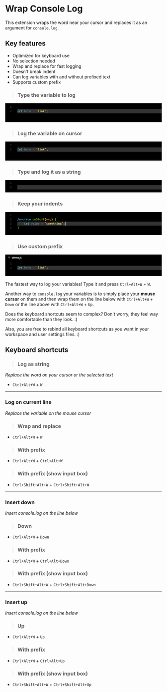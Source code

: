# Wrap Console Log

This extension wraps the word near your cursor and replaces it as an argument for `console.log`.

## Key features

* Optimized for keyboard use
* No selection needed
* Wrap and replace for fast logging
* Doesn't break indent
* Can log variables with and without prefixed text
* Supports custom prefix

> ### Type the variable to log
![demo](images/screenshot_inline_replace.gif)

> ### Log the variable on cursor
![demo](images/screenshot_log_cursor.gif)

> ### Type and log it as a string
![demo](images/screenshot_inline_string.gif)

> ### Keep your indents
![demo](images/screenshot_indent.gif)

> ### Use custom prefix
![demo](images/screenshot_custom_prefix.gif)

The fastest way to log your variables! Type it and press `Ctrl+Alt+W` + `W`.

Another way to `console.log` your variables is to simply place your **mouse cursor** on them and then wrap them on the line below with `Ctrl+Alt+W` + `Down` or the line above with `Ctrl+Alt+W` + `Up`.

Does the keyboard shortcuts seem to complex? Don't worry, they feel way more comfortable than they look. :)

Also, you are free to rebind all keyboard shortcuts as you want in your workspace and user settings files. :)


## Keyboard shortcuts

> ### Log as string
*Replace the word on your cursor or the selected text*

*  `Ctrl+Alt+W` + `W`

---

### Log on current line
*Replace the variable on the mouse cursor*
> ### Wrap and replace

*  `Ctrl+Alt+W` + `W`

> ### With prefix

*  `Ctrl+Alt+W` + `Ctrl+Alt+W`


> ### With prefix (show input box)

*  `Ctrl+Shift+Alt+W` + `Ctrl+Shift+Alt+W`

---

### Insert **down**
*Insert console.log on the line below*

> ### Down

*  `Ctrl+Alt+W` + `Down`

> ### With prefix

*  `Ctrl+Alt+W` + `Ctrl+Alt+Down`


> ### With prefix (show input box)

*  `Ctrl+Shift+Alt+W` + `Ctrl+Shift+Alt+Down`

---

### Insert **up**
*Insert console.log on the line below*

> ### Up

*  `Ctrl+Alt+W` + `Up`

> ### With prefix

*  `Ctrl+Alt+W` + `Ctrl+Alt+Up`


> ### With prefix (show input box)

*  `Ctrl+Shift+Alt+W` + `Ctrl+Shift+Alt+Up`

